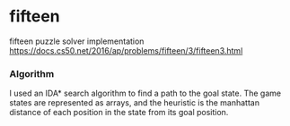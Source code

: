 # fifteen

fifteen puzzle solver implementation https://docs.cs50.net/2016/ap/problems/fifteen/3/fifteen3.html

### Algorithm

I used an IDA* search algorithm to find a path to the goal state. The game states are represented as arrays, and the heuristic is the manhattan distance of each position in the state from its goal position. 
